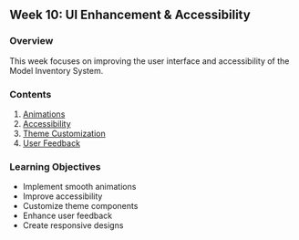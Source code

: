 ## Week 10: UI Enhancement & Accessibility

### Overview
This week focuses on improving the user interface and accessibility of the Model Inventory System.

### Contents
1. [Animations](animations.md)
2. [Accessibility](accessibility.md)
3. [Theme Customization](theme.md)
4. [User Feedback](feedback.md)

### Learning Objectives
- Implement smooth animations
- Improve accessibility
- Customize theme components
- Enhance user feedback
- Create responsive designs